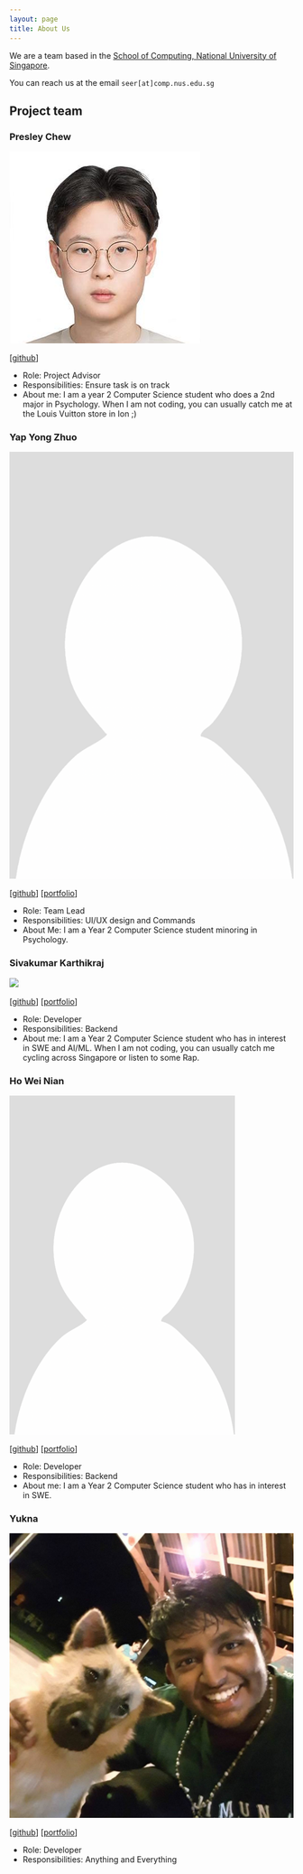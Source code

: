 ```yaml
---
layout: page
title: About Us
---
```


We are a team based in the [School of Computing, National University of Singapore](https://www.comp.nus.edu.sg).

You can reach us at the email `seer[at]comp.nus.edu.sg`

## Project team



### Presley Chew

![](images/presleychew.png)

[[github](https://github.com/PresleyChew)]

* Role: Project Advisor
* Responsibilities: Ensure task is on track
* About me: I am a year 2 Computer Science student who does a 2nd major in Psychology. When I am not coding, you can usually catch me at the Louis Vuitton store in Ion ;)
    
### Yap Yong Zhuo

![](images/yong-zhuo.png)

[[github](http://github.com/yong-zhuo)]
[[portfolio](team/yong-zhuo.md)]

* Role: Team Lead
* Responsibilities: UI/UX design and Commands
* About Me: I am a Year 2 Computer Science student minoring in Psychology.

### Sivakumar Karthikraj

![](images/techraj.png)

[[github](http://github.com/TechRaj)]
[[portfolio](team/TechRaj.md)]

* Role: Developer
* Responsibilities: Backend
* About me: I am a Year 2 Computer Science student who has in interest in SWE and AI/ML. When I am not coding, you can usually catch me cycling across Singapore or listen to some Rap.

### Ho Wei Nian

![](images/hweinian.png)

[[github](http://github.com/hweinian)]
[[portfolio](team/hweinian.md)]

* Role: Developer
* Responsibilities: Backend
* About me: I am a Year 2 Computer Science student who has in interest in SWE.

###  Yukna

![](images/yadobler.png)

[[github](http://github.com/yadobler)]
[[portfolio](team/yadobler.md)]

* Role: Developer
* Responsibilities: Anything and Everything

